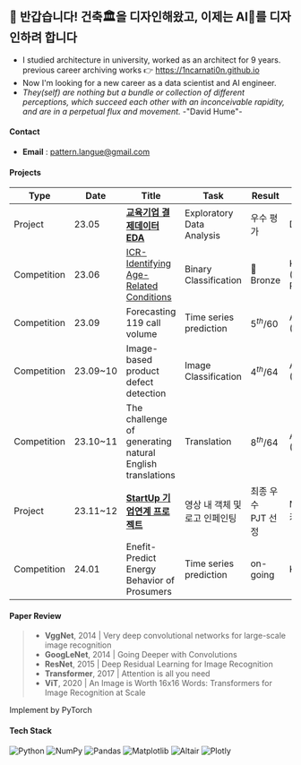 ## 👋 반갑습니다! 건축🏛을 디자인해왔고, 이제는 AI🦾를 디자인하려 합니다

- I studied architecture in university, worked as an architect for 9 years. <br>
  previous career archiving works 👉 https://1ncarnati0n.github.io
- Now I'm looking for a new career as a data scientist and AI engineer.
- *They(self) are nothing but a bundle or collection of different perceptions, which succeed each other with an inconceivable rapidity, and are in a perpetual flux and movement.*    -"David Hume"- 

#### Contact

- **Email** : pattern.langue@gmail.com

#### Projects

| Type        | Date     | Title                                                                                              | Task                          | Result              | Host                                    |
| ----------- | -------- | -------------------------------------------------------------------------------------------------- | ----------------------------- | ------------------- | --------------------------------------- |
| Project     | 23.05    | [**교육기업 결제데이터 EDA**](https://github.com/YearDream9jo/EDA_Project)                              | Exploratory Data Analysis     | 우수 평가              | Day1company                             |
| Competition | 23.06    | [ICR-Identifying Age-Related Conditions](https://www.kaggle.com/wjeanvyun/competitions?tab=completed) | Binary Classification      | 🥉Bronze           | Kaggle <br> (InVitro Cell Research) |
| Competition | 23.09    | Forecasting 119 call volume                                                                        | Time series prediction        | $5^{th}/60$       | AI CONNECT <br> (Mind's&Company)    |
| Competition | 23.09~10 | Image-based product defect detection                                                               | Image Classification          | $4^{th}/64$       | AI CONNECT <br> (Mind's&Company)    |
| Competition | 23.10~11 | The challenge of generating natural English translations                                           | Translation                   | $8^{th}/64$       | AI CONNECT <br> (Mind's&Company)    |
| Project     | 23.11~12 | [**StartUp 기업연계 프로젝트**](https://github.com/1ncarnati0n/inpaintingVideo)                         | 영상 내 객체 및 로고 인페인팅 | 최종 우수 PJT 선정 | Mind's&Company, <br> 커넥트브릭    |
| Competition | 24.01    | Enefit-Predict Energy Behavior of Prosumers                                                        | Time series prediction        | on-going            | Kaggle (Enefit)                         |

#### Paper Review

> - **VggNet**, 2014 | Very deep convolutional networks for large-scale image recognition
> - **GoogLeNet**, 2014 | Going Deeper with Convolutions
> - **ResNet**, 2015 | Deep Residual Learning for Image Recognition
> - **Transformer**, 2017 | Attention is all you need
> - **ViT**, 2020 | An Image is Worth 16x16 Words: Transformers for Image Recognition at Scale

Implement by PyTorch

#### Tech Stack

![Python](https://img.shields.io/badge/Python-FFD43B?style=for-the-badge&logo=python&logoColor=blue) ![NumPy](https://img.shields.io/badge/Numpy-777BB4?style=for-the-badge&logo=numpy&logoColor=white) ![Pandas](https://img.shields.io/badge/Pandas-2C2D72?style=for-the-badge&logo=pandas&logoColor=white) ![Matplotlib](https://img.shields.io/badge/Matplotlib-6ebafe.svg?style=for-the-badge&logo=Matplotlib&logoColor=black) ![Altair](https://img.shields.io/badge/Altair-%23d9ead3.svg?style=for-the-badge&logo=Altair&logoColor=white) ![Plotly](https://img.shields.io/badge/Plotly-%233F4F75.svg?style=for-the-badge&logo=plotly&logoColor=white)
